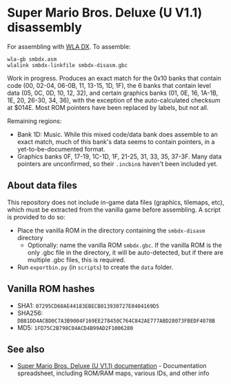 # Super Mario Bros. Deluxe (U V1.1) disassembly

For assembling with [WLA DX](https://github.com/vhelin/wla-dx). To assemble:
```
wla-gb smbdx.asm
wlalink smbdx-linkfile smbdx-disasm.gbc
```

Work in progress. Produces an exact match for the 0x10 banks that contain code (00, 02-04, 06-0B, 11, 13-15, 1D, 1F), the 6 banks that contain level data (05, 0C, 0D, 10, 12, 32), and certain graphics banks (01, 0E, 16, 1A-1B, 1E, 20, 26-30, 34, 36), with the exception of the auto-calculated checksum at $014E. Most ROM pointers have been replaced by labels, but not all.

Remaining regions:
- Bank 1D: Music. While this mixed code/data bank does assemble to an exact match, much of this bank's data seems to contain pointers, in a yet-to-be-documented format.
- Graphics banks 0F, 17-19, 1C-1D, 1F, 21-25, 31, 33, 35, 37-3F. Many data pointers are unconfirmed, so their `.incbin`s haven't been included yet.

## About data files
This repository does not include in-game data files (graphics, tilemaps, etc), which must be extracted from the vanilla game before assembling. A script is provided to do so:
- Place the vanilla ROM in the directory containing the `smbdx-disasm` directory
    - Optionally: name the vanilla ROM `smbdx.gbc`. If the vanilla ROM is the only .gbc file in the directory, it will be auto-detected, but if there are multiple .gbc files, this is required.
- Run `exportbin.py` (in `scripts`) to create the `data` folder.

## Vanilla ROM hashes
- SHA1: `07295CD60AE44183EBECB013930727E0404169D5`
- SHA256: `DB81DD4ACBD0C7A3B9004F169EE278450C764C842AE777ABD28073FBEDF4078B`
- MD5: `1FD75C2B798C04ACD4B99AD2F1006280`

## See also
- [Super Mario Bros. Deluxe (U V1.1) documentation](https://docs.google.com/spreadsheets/d/19fShYqArSSwr_LNUHhCVjaquUkKdN37tw3Fd13LUB5c/) - Documentation spreadsheet, including ROM/RAM maps, various IDs, and other info
